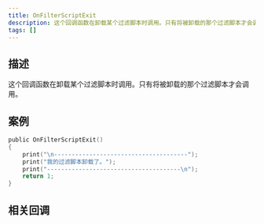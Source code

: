 ```yaml
---
title: OnFilterScriptExit
description: 这个回调函数在卸载某个过滤脚本时调用。只有将被卸载的那个过滤脚本才会调用。
tags: []
---
```


## 描述

这个回调函数在卸载某个过滤脚本时调用。只有将被卸载的那个过滤脚本才会调用。

## 案例

```c
public OnFilterScriptExit()
{
    print("\n--------------------------------------");
    print("我的过滤脚本卸载了。");
    print("--------------------------------------\n");
    return 1;
}
```

## 相关回调
